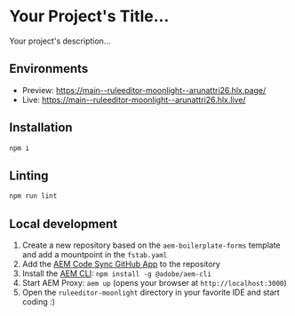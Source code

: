 # Your Project's Title...
Your project's description...

## Environments
- Preview: https://main--ruleeditor-moonlight--arunattri26.hlx.page/
- Live: https://main--ruleeditor-moonlight--arunattri26.hlx.live/

## Installation

```sh
npm i
```

## Linting

```sh
npm run lint
```

## Local development

1. Create a new repository based on the `aem-boilerplate-forms` template and add a mountpoint in the `fstab.yaml`
1. Add the [AEM Code Sync GitHub App](https://github.com/apps/aem-code-sync) to the repository
1. Install the [AEM CLI](https://github.com/adobe/helix-cli): `npm install -g @adobe/aem-cli`
1. Start AEM Proxy: `aem up` (opens your browser at `http://localhost:3000`)
1. Open the `ruleeditor-moonlight` directory in your favorite IDE and start coding :)
